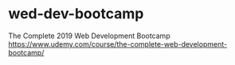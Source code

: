 # wed-dev-bootcamp
The Complete 2019 Web Development Bootcamp    https://www.udemy.com/course/the-complete-web-development-bootcamp/
